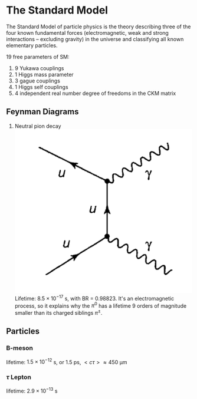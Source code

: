 # The Standard Model

The Standard Model of particle physics is the theory describing three of the four known fundamental forces (electromagnetic, weak and strong interactions – excluding gravity) in the universe and classifying all known elementary particles.

19 free parameters of SM: 
1. 9 Yukawa couplings
2. 1 Higgs mass parameter 
3. 3 gague couplings
4. 1 Higgs self couplings
5. 4 independent real number degree of freedoms in the CKM matrix

## Feynman Diagrams

1. Neutral pion decay  
![Neutral pion decay.](./Images/NeutralPionDecayFeynmanDiagram.png)  
Lifetime: $8.5 \times 10^{−17}$ s, with BR = 0.98823. It's an electromagnetic process, so it explains why the $\pi^0$ has a lifetime 9 orders of magnitude smaller than its charged siblings $\pi^\pm$.   

## Particles

### B-meson
lifetime: $1.5 \times 10^{−12}$ s, or 1.5 ps, $< c\tau > \approx 450$ μm

### $\tau$ Lepton
lifetime: $2.9 \times 10^{−13}$ s
